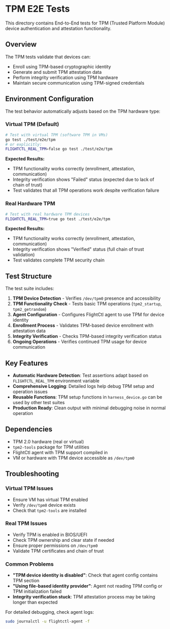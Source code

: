 # TPM E2E Tests

This directory contains End-to-End tests for TPM (Trusted Platform Module) device authentication and attestation functionality.

## Overview

The TPM tests validate that devices can:
- Enroll using TPM-based cryptographic identity
- Generate and submit TPM attestation data
- Perform integrity verification using TPM hardware
- Maintain secure communication using TPM-signed credentials

## Environment Configuration

The test behavior automatically adjusts based on the TPM hardware type:

### Virtual TPM (Default)
```bash
# Test with virtual TPM (software TPM in VMs)
go test ./test/e2e/tpm
# or explicitly:
FLIGHTCTL_REAL_TPM=false go test ./test/e2e/tpm
```

**Expected Results:**
- TPM functionality works correctly (enrollment, attestation, communication)
- Integrity verification shows "Failed" status (expected due to lack of chain of trust)
- Test validates that all TPM operations work despite verification failure

### Real Hardware TPM
```bash
# Test with real hardware TPM devices
FLIGHTCTL_REAL_TPM=true go test ./test/e2e/tpm
```

**Expected Results:**
- TPM functionality works correctly (enrollment, attestation, communication)  
- Integrity verification shows "Verified" status (full chain of trust validation)
- Test validates complete TPM security chain

## Test Structure

The test suite includes:

1. **TPM Device Detection** - Verifies `/dev/tpm0` presence and accessibility
2. **TPM Functionality Check** - Tests basic TPM operations (`tpm2_startup`, `tpm2_getrandom`)
3. **Agent Configuration** - Configures FlightCtl agent to use TPM for device identity
4. **Enrollment Process** - Validates TPM-based device enrollment with attestation data
5. **Integrity Verification** - Checks TPM-based integrity verification status
6. **Ongoing Operations** - Verifies continued TPM usage for device communication

## Key Features

- **Automatic Hardware Detection**: Test assertions adapt based on `FLIGHTCTL_REAL_TPM` environment variable
- **Comprehensive Logging**: Detailed logs help debug TPM setup and operation issues
- **Reusable Functions**: TPM setup functions in `harness_device.go` can be used by other test suites
- **Production Ready**: Clean output with minimal debugging noise in normal operation

## Dependencies

- TPM 2.0 hardware (real or virtual)
- `tpm2-tools` package for TPM utilities
- FlightCtl agent with TPM support compiled in
- VM or hardware with TPM device accessible as `/dev/tpm0`

## Troubleshooting

### Virtual TPM Issues
- Ensure VM has virtual TPM enabled
- Verify `/dev/tpm0` device exists
- Check that `tpm2-tools` are installed

### Real TPM Issues  
- Verify TPM is enabled in BIOS/UEFI
- Check TPM ownership and clear state if needed
- Ensure proper permissions on `/dev/tpm0`
- Validate TPM certificates and chain of trust

### Common Problems
- **"TPM device identity is disabled"**: Check that agent config contains TPM section
- **"Using file-based identity provider"**: Agent not reading TPM config or TPM initialization failed
- **Integrity verification stuck**: TPM attestation process may be taking longer than expected

For detailed debugging, check agent logs:
```bash
sudo journalctl -u flightctl-agent -f
```

